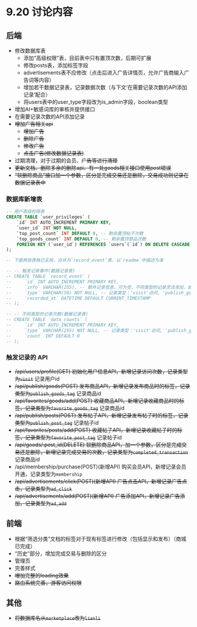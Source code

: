 # 9.20 讨论内容

## 后端

- 修改数据库表
  - 添加“高级权限”表，目前表中只有置顶次数，后期可扩展
  - 修改posts表，添加标签字段
  - advertisements表不应修改（点击后进入广告详情页，允许广告商输入广告词等内容）
  - 增加若干数据记录表，记录数据次数（与下文‘在需要记录次数的API添加记录’配合）
  - 将users表中的user_type字段改为is_admin字段，boolean类型
- 增加AI+敏感词库的审核并提供接口
- 在需要记录次数的API添加记录
- ~~增加广告相关api~~
  - ~~增加广告~~
  - ~~删除广告~~
  - ~~修改广告~~
  - ~~点击广告(修改数据记录表)~~
- 过期清理，对于过期的会员、~~广告等进行清理~~
- ~~更新文档、删除多余的删除api、有一处goods相关接口使用post错误~~
- ~~“软删除商品”接口加一个参数，区分是完成交易还是删除，交易成功则记录在数据记录表中~~

### 数据库新增表

```sql
-- 用户高级权限表
CREATE TABLE `user_privileges` (
    `id` INT AUTO_INCREMENT PRIMARY KEY,
    `user_id` INT NOT NULL,
    `top_post_count` INT DEFAULT 0, -- 剩余置顶帖子次数
    `top_goods_count` INT DEFAULT 0, -- 剩余置顶商品次数
    FOREIGN KEY (`user_id`) REFERENCES `users`(`id`) ON DELETE CASCADE
);

-- 下面两张表格已实现，合并为`record_event`表，以`readme`中描述为准

-- -- 触发记录事件(数据记录表)
-- CREATE TABLE `record_event` (
--     `id` INT AUTO_INCREMENT PRIMARY KEY,
--     `info` VARCHAR(255), -- 额外记录信息，可为空，不同类型的记录灵活添加，如访问的记录可添加用户的id以记录活跃用户
--     `type` VARCHAR(50) NOT NULL, -- 记录类型：'visit'访问, 'publish_goods_tag'发布商品时记录标签, 'publish_post_tag'发布帖子时记录标签, 'favorite_goods_tag'收藏商品时记录标签, 'favorite_post_tag'收藏帖子时记录标签, 'completed_transaction'完成交易, 'membership'会员开通（留下记录，防止过期后无记录）, 'ad_click'广告点击（留下记录，防止过期后无记录）, 'ad_add'广告添加（留下记录，防止过期后无记录）
--     `recorded_at` DATETIME DEFAULT CURRENT_TIMESTAMP
-- );

-- -- 不同类型的记录次数(数据记录表)
-- CREATE TABLE `data_counts` (
--     `id` INT AUTO_INCREMENT PRIMARY KEY,
--     `type` VARCHAR(255) NOT NULL, -- 记录类型：'visit'访问, 'publish_goods_tag'发布商品时记录标签, 'publish_post_tag'发布帖子时记录标签, 'favorite_goods_tag'收藏商品时记录标签, 'favorite_post_tag'收藏帖子时记录标签, 'completed_transaction'完成交易, 'membership'会员开通（留下记录，防止过期后无记录）, 'ad_click'广告点击（留下记录，防止过期后无记录）, 'ad_add'广告添加（留下记录，防止过期后无记录）
--     `count` INT DEFAULT 0
-- );
```

### 触发记录的 API

- ~~/api/users/profile(GET) 初始化用户信息API，新增记录访问次数，记录类型为`visit`~~   记录用户id
- ~~/api/publish/goods(POST) 发布商品API，新增记录发布商品时的标签，记录类型为`publish_goods_tag`~~   记录商品id
- ~~/api/favorites/goods/add(POST) 收藏商品API，新增记录收藏商品时的标签，记录类型为`favorite_goods_tag`~~  记录商品id
- ~~/api/publish/posts(POST) 发布帖子API，新增记录发布帖子时的标签，记录类型为`publish_post_tag`~~  记录帖子id
- ~~/api/favorites/posts/add(POST) 收藏帖子API，新增记录收藏帖子时的标签，记录类型为`favorite_post_tag`~~  记录帖子id
- ~~/api/goods/:post_id(DELETE) 软删除商品API，加一个参数，区分是完成交易还是删除，新增记录完成交易的次数，记录类型为`completed_transaction`~~   记录商品id
- /api/membership/purchase(POST)(新增API) 购买会员API，新增记录会员开通，记录类型为`membership`
- ~~/api/advertisements/click(POST)(新增API) 广告点击API，新增记录广告点击，记录类型为`ad_click`~~
- ~~/api/advertisements/add(POST)(新增API) 广告添加API，新增记录广告添加，记录类型为`ad_add`~~

## 前端

- 根据“筛选分类”文档的标签对于现有标签进行修改（包括显示和发布）（商城已完成）
- “历史”部分，增加完成交易与删除的区分
- 管理页
- 完善样式
- ~~增加完整的loading效果~~
- ~~路由系统完善，游客访问权限~~

## 其他

- ~~将数据库名从`marketplace`改为`lianli`~~
